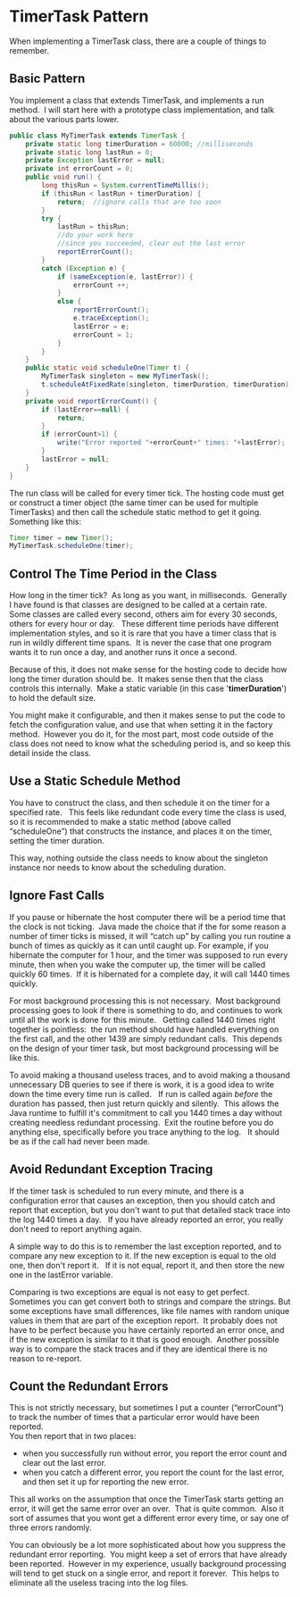 #  TimerTask Pattern

When implementing a TimerTask class, there are a couple of things to remember.

## Basic Pattern

You implement a class that extends TimerTask, and implements a run method.  I will start here with a prototype class implementation, and talk about the various parts lower.

```java
public class MyTimerTask extends TimerTask {
    private static long timerDuration = 60000; //milliseconds
    private static long lastRun = 0;
    private Exception lastError = null;
    private int errorCount = 0;
    public void run() {
        long thisRun = System.currentTimeMillis();
        if (thisRun < lastRun + timerDuration) {
            return;  //ignore calls that are too soon
        }
        try {
            lastRun = thisRun;
            //do your work here
            //since you succeeded, clear out the last error
            reportErrorCount();
        }
        catch (Exception e) {
            if (sameException(e, lastError)) {
                errorCount ++;
            }
            else {
                reportErrorCount();
                e.traceException();
                lastError = e;
                errorCount = 1;
            }
        }
    }
    public static void scheduleOne(Timer t) {
        MyTimerTask singleton = new MyTimerTask();
        t.scheduleAtFixedRate(singleton, timerDuration, timerDuration);
    }
    private void reportErrorCount() {
        if (lastError==null) {
            return;
        }
        if (errorCount>1) {
            write("Error reported "+errorCount+" times: "+lastError);
        }
        lastError = null;
    }
}
```


The run class will be called for every timer tick. The hosting code must get or construct a timer object (the same timer can be used for multiple TimerTasks) and then call the schedule static method to get it going.  Something like this:

```java
Timer timer = new Timer();
MyTimerTask.scheduleOne(timer);
```


## Control The Time Period in the Class

How long in the timer tick?  As long as you want, in milliseconds.  Generally I have found is that classes are designed to be called at a certain rate.  Some classes are called every second, others aim for every 30 seconds, others for every hour or day.   These different time periods have different implementation styles, and so it is rare that you have a timer class that is run in wildly different time spans.  It is never the case that one program wants it to run once a day, and another runs it once a second.  

Because of this, it does not make sense for the hosting code to decide how long the timer duration should be.  It makes sense then that the class controls this internally.  Make a static variable (in this case '**timerDuration**') to hold the default size.  

You might make it configurable, and then it makes sense to put the code to fetch the configuration value, and use that when setting it in the factory method.  However you do it, for the most part, most code outside of the class does not need to know what the scheduling period is, and so keep this detail inside the class.

## Use a Static Schedule Method

You have to construct the class, and then schedule it on the timer for a specified rate.   This feels like redundant code every time the class is used, so it is recommended to make a static method (above called “scheduleOne”) that constructs the instance, and places it on the timer, setting the timer duration.  

This way, nothing outside the class needs to know about the singleton instance nor needs to know about the scheduling duration.

## Ignore Fast Calls

If you pause or hibernate the host computer there will be a period time that the clock is not ticking.  Java made the choice that if the for some reason a number of timer ticks is missed, it will “catch up” by calling you run routine a bunch of times as quickly as it can until caught up. For example, if you hibernate the computer for 1 hour, and the timer was supposed to run every minute, then when you wake the computer up, the timer will be called quickly 60 times.  If it is hibernated for a complete day, it will call 1440 times quickly.  

For most background processing this is not necessary.  Most background processing goes to look if there is something to do, and continues to work until all the work is done for this minute.   Getting called 1440 times right together is pointless:  the run method should have handled everything on the first call, and the other 1439 are simply redundant calls.  This depends on the design of your timer task, but most background processing will be like this.  

To avoid making a thousand useless traces, and to avoid making a thousand unnecessary DB queries to see if there is work, it is a good idea to write down the time every time run is called.   If run is called again _before_ the duration has passed, then just return quickly and silently.  This allows the Java runtime to fulfill it's commitment to call you 1440 times a day without creating needless redundant processing.  Exit the routine before you do anything else, specifically before you trace anything to the log.   It should be as if the call had never been made.

## Avoid Redundant Exception Tracing

If the timer task is scheduled to run every minute, and there is a configuration error that causes an exception, then you should catch and report that exception, but you don't want to put that detailed stack trace into the log 1440 times a day.   If you have already reported an error, you really don't need to report anything again. 

A simple way to do this is to remember the last exception reported, and to compare any new exception to it. If the new exception is equal to the old one, then don't report it.   If it is not equal, report it, and then store the new one in the lastError variable. 

Comparing is two exceptions are equal is not easy to get perfect.  Sometimes you can get convert both to strings and compare the strings. But some exceptions have small differences, like file names with random unique values in them that are part of the exception report.  It probably does not have to be perfect because you have certainly reported an error once, and if the new exception is similar to it that is good enough.  Another possible way is to compare the stack traces and if they are identical there is no reason to re-report.

## Count the Redundant Errors

This is not strictly necessary, but sometimes I put a counter (“errorCount”) to track the number of times that a particular error would have been reported.  
You then report that in two places:

*   when you successfully run without error, you report the error count and clear out the last error.
*   when you catch a different error, you report the count for the last error, and then set it up for reporting the new error.

This all works on the assumption that once the TimerTask starts getting an error, it will get the same error over an over.  That is quite common.  Also it sort of assumes that you wont get a different error every time, or say one of three errors randomly.

You can obviously be a lot more sophisticated about how you suppress the redundant error reporting.  You might keep a set of errors that have already been reported.  However in my experience, usually background processing will tend to get stuck on a single error, and report it forever.  This helps to eliminate all the useless tracing into the log files.